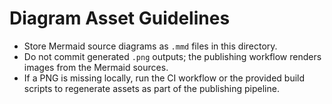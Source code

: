 # Diagram Asset Guidelines

- Store Mermaid source diagrams as `.mmd` files in this directory.
- Do not commit generated `.png` outputs; the publishing workflow renders images from the Mermaid sources.
- If a PNG is missing locally, run the CI workflow or the provided build scripts to regenerate assets as part of the publishing pipeline.
